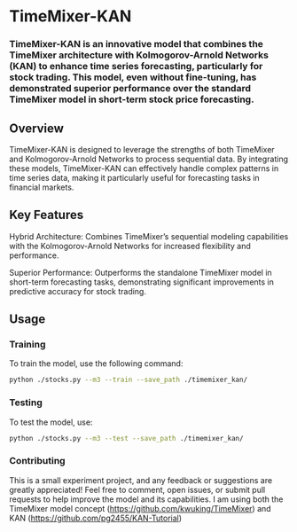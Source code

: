 # TimeMixer-KAN

### TimeMixer-KAN is an innovative model that combines the TimeMixer architecture with Kolmogorov-Arnold Networks (KAN) to enhance time series forecasting, particularly for stock trading. This model, even without fine-tuning, has demonstrated superior performance over the standard TimeMixer model in short-term stock price forecasting.

## Overview
TimeMixer-KAN is designed to leverage the strengths of both TimeMixer and Kolmogorov-Arnold Networks to process sequential data. By integrating these models, TimeMixer-KAN can effectively handle complex patterns in time series data, making it particularly useful for forecasting tasks in financial markets.

## Key Features
Hybrid Architecture: Combines TimeMixer’s sequential modeling capabilities with the Kolmogorov-Arnold Networks for increased flexibility and performance.

Superior Performance: Outperforms the standalone TimeMixer model in short-term forecasting tasks, demonstrating significant improvements in predictive accuracy for stock trading.

## Usage
### Training
To train the model, use the following command:
```bash
python ./stocks.py --m3 --train --save_path ./timemixer_kan/
```
### Testing
To test the model, use:
```bash
python ./stocks.py --m3 --test --save_path ./timemixer_kan/
```

### Contributing
This is a small experiment project, and any feedback or suggestions are greatly appreciated! Feel free to comment, open issues, or submit pull requests to help improve the model and its capabilities. I am using both the TimeMixer model concept (https://github.com/kwuking/TimeMixer) and KAN (https://github.com/pg2455/KAN-Tutorial)

